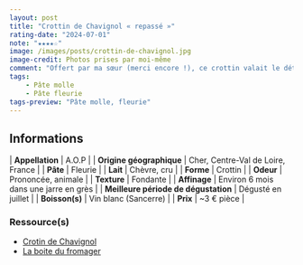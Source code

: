 ```yaml
---
layout: post
title: "Crottin de Chavignol « repassé »"
rating-date: "2024-07-01"
note: "★★★★☆"
image: /images/posts/crottin-de-chavignol.jpg
image-credit: Photos prises par moi-même
comment: "Offert par ma sœur (merci encore !), ce crottin valait le détour ! Habituellement, je ne suis pas un grand fan mais, celui-ci était particulièrement affiné, d'où l'expression « repassé » dans son nom. En plus d'être traditionnellement affiné, celui-ci subit un second affinage dans une jarre en grès pendant six mois.<br><br>Ce fût une très belle découverte. Je m'attendais à un crottin sec alors que sa pâte était fondante aux saveurs caprines. Sa croûte lui donnait une odeur prononcée et animale. Le parfait équilibre en somme ! À la découpe, nouvelle surprise avec cette pâte qui est foncée sur les bords et de couleur paille en son centre. Très belle dégustation !"
tags:
    - Pâte molle
    - Pâte fleurie
tags-preview: "Pâte molle, fleurie"
---
```


## Informations

| **Appellation** | A.O.P |
| **Origine géographique** | Cher, Centre-Val de Loire, France |
| **Pâte** | Fleurie |
| **Lait** | Chèvre, cru |
| **Forme** | Crottin |
| **Odeur** | Prononcée, animale |
| **Texture** | Fondante |
| **Affinage** | Environ 6 mois dans une jarre en grès |
| **Meilleure période de dégustation** | Dégusté en juillet |
| **Boisson(s)** | Vin blanc (Sancerre) |
| **Prix** | ~3 € pièce |

### Ressource(s)
* [Crotin de Chavignol](https://crottindechavignol.fr/degustation)
* [La boite du fromager](https://www.laboitedufromager.com/fromage/crottin-de-chavignol/)